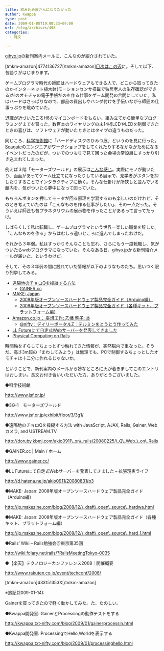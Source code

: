 ```yaml
---
title: 組み込み屋さんになりたかった
author: Kwappa
type: post
date: 2009-01-08T19:00:33+09:00
url: /blog/archives/498
categories:
  - 雑文

---
```

<a href="http://gihyo.jp/" target="_blank" rel="noopener noreferrer">gihyo.jp</a>の新刊案内メールに、こんなのが紹介されていた。
  
[tmkm-amazon]4774136727[/tmkm-amazon]<a href="http://gihyo.jp/book/2009/978-4-7741-3672-1" target="_blank" rel="noopener noreferrer">目次はこの辺</a>に。そして以下、昔語りがはじまります。
  
<!--more-->


  
ゲームプログラマ時代の師匠はハードウェアもできる人で、どこから取ってきたのかインターネット植木鉢(モーションセンサ搭載で独居老人の生存確認ができる)だのオモチャの電子手帳だのを作る仕事をゲーム開発の合間にしていた。私はハードはさっぱりなので、部品の買出しやハンダ付けを手伝いながら師匠の仕事っぷりを眺めていた。
  
退職が近づいたころH8のマイコンボードをもらい、組み立てから簡単なプログラミングまでを習った。数百本のワイヤリングの末14桁LCDやLEDを制御できたときの喜びは、ソフトウェアが動いたときとはタイプの違うものだった。
  
同じころ、<a href="http://www.jsf.or.jp/" target="_blank" rel="noopener noreferrer">科学技術館</a>に「ハードディスクのひみつ展」というのを見に行った。<a href="http://www.seagate.com/www/ja-jp/" target="_blank" rel="noopener noreferrer">Seagate</a>のエンジニアがワークショップをしてくれたりするなかなかためになるイベントだったのだが、ついでのつもりで見て回った会場の常設展にすっかり引き込まれてしまった。
  
例えば３階「モーターズワールド」の展示は<a href="http://www.jsf.or.jp/exhibit/floor/3/3g1/" target="_blank" rel="noopener noreferrer">こんな感じ</a>。実際にモノが動いたり、画面があってゲーム仕立てになったりしている展示で、見学者がボタンを押したりすることでインタラクティブに動く。そんな仕掛けが所狭しと並んでいる館内を、気がついたら夢中になって回っていた。
  
もちろんボタンを押してモータが回る原理を学習するのも楽しいのだけれど、そのとき考えていたのは「こんなものを作る仕事がしたい」、その一点だった。そういえば師匠も昔プラネタリウムの展示物を作ったことがあるって言ってたっけ。
  
しばらくして私は転職し、ゲームプログラマという世界一楽しい職業を辞した。「こんなものを作る」からはむしろ遠いところに進んでしまったわけだ。
  
それから３年弱。私はすっかりそんなことも忘れ、さらにもう一度転職し、気がついたらwebプログラマになっていた。そんなある日、gihyo.jpから新刊紹介メールが届いた、というわけだ。
  
そして、その３年弱の間に触れていた情報が以下のようなものたち。思いつく限り列挙してみる。

  * <a href="http://doruby.kbmj.com/akio0911_on_rails/20080225/_Q_Web__on_Rails" target="_blank" rel="noopener noreferrer">遠隔地のチョロQを操縦する方法</a> 
      * <a href="http://www.gainer.cc/" target="_blank" rel="noopener noreferrer">GAINER.cc</a>
  * <a href="http://jp.makezine.com/blog/" target="_blank" rel="noopener noreferrer">MAKE: Japan</a> 
      * <a href="http://jp.makezine.com/blog/2008/12/_draft_open_source_hardwa.html" target="_blank" rel="noopener noreferrer">2008年版オープンソースハードウェア製品完全ガイド（Arduino編）</a>
      * <a href="http://jp.makezine.com/blog/2008/12/_draft_open_source_hard_1.html" target="_blank" rel="noopener noreferrer">2008年版オープンソースハードウェア製品完全ガイド（各種キット、プラットフォーム編）</a>
  * <a href="http://www.amazon.co.jp/exec/obidos/ASIN/433151353X/bottomline02-22" target="_blank" rel="noopener noreferrer">Amazon.co.jp： 妄想工作: 乙幡 啓子: 本</a> 
      * <a href="http://portal.nifty.com/special04/10/02/" target="_blank" rel="noopener noreferrer">@nifty：デイリーポータルZ：テルミンをとうとう作ってみた</a>
  * <a href="http://d.hatena.ne.jp/akio0911/20080831/p3" target="_blank" rel="noopener noreferrer">LL Futureにて自走式Webサーバーを発表してきました</a>
  * <a href="http://wiki.fdiary.net/rails/?RailsMeetingTokyo-0035" target="_blank" rel="noopener noreferrer">Physical Computing on Rails</a>

時間軸をずらしてちょっとずつ触れてきた情報が、突然脳内で重なった。そうだ、高さ3m超の「まわしてみよう」は無理でも、PCで制御するちょっとしたオモチャは十二分に作れるじゃないか。
  
ということで、新刊案内のメールから妙なところに火が着きましてこのエントリはおしまい。長文お付き合いいただいた方、ありがとうございました。
  
●科学技術館
  
http://www.jsf.or.jp/
  
●3G-1　モーターズワールド
  
http://www.jsf.or.jp/exhibit/floor/3/3g1/
  
●遠隔地のチョロQを操縦する方法 with JavaScript, AJAX, Rails, Gainer, Webカメラ, and USTREAM.TV
  
http://doruby.kbmj.com/akio0911\_on\_rails/20080225/\_Q\_Web_\_on\_Rails
  
●GAINER.cc | Main / ホーム
  
http://www.gainer.cc/
  
●LL Futureにて自走式Webサーバーを発表してきました &#8211; 拡張現実ライフ
  
http://d.hatena.ne.jp/akio0911/20080831/p3
  
●MAKE: Japan: 2008年版オープンソースハードウェア製品完全ガイド（Arduino編）
  
http://jp.makezine.com/blog/2008/12/\_draft\_open\_source\_hardwa.html
  
●MAKE: Japan: 2008年版オープンソースハードウェア製品完全ガイド（各種キット、プラットフォーム編）
  
http://jp.makezine.com/blog/2008/12/\_draft\_open\_source\_hard_1.html
  
●Rails&#8217; Wiki &#8211; Rails勉強会＠東京第35回
  
http://wiki.fdiary.net/rails/?RailsMeetingTokyo-0035
  
●【楽天】テクノロジーカンファレンス2008｜開催概要
  
http://www.rakuten.co.jp/event/techconf/2008/
  
[tmkm-amazon]433151353X[/tmkm-amazon]
  
※追記(2009-01-14):
  
Gainerを買ってきたので軽く動かしてみた。た、たのしい。
  
●Kwappa開発室: GainerとProcessingの動作テストをする
  
http://kwappa.txt-nifty.com/blog/2009/01/gainerprocessin.html
  
●Kwappa開発室: ProcessingでHello,Worldを表示する
  
http://kwappa.txt-nifty.com/blog/2009/01/processinghello.html
